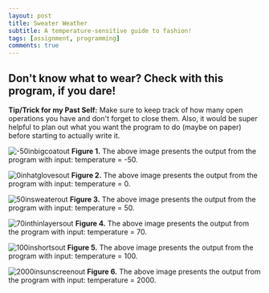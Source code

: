 ```yaml
---
layout: post
title: Sweater Weather
subtitle: A temperature-sensitive guide to fashion!
tags: [assignment, programming]
comments: true
---
```


## **Don't know what to wear? Check with this program, if you dare!**
**Tip/Trick for my Past Self:** Make sure to keep track of how many open operations you have and don't forget to close them. Also, it would be super helpful to plan out what you want the program to do (maybe on paper) before starting to actually write it.

![-50inbigcoatout](https://amylam7.github.io/img/-50inbigcoatout.png)
**Figure 1.** The above image presents the output from the program with input: temperature = -50.

![0inhatglovesout](https://amylam7.github.io/img/0inhatglovesout.png)
**Figure 2.** The above image presents the output from the program with input: temperature = 0.

![50insweaterout](https://amylam7.github.io/img/50insweaterout.png)
**Figure 3.** The above image presents the output from the program with input: temperature = 50.

![70inthinlayersout](https://amylam7.github.io/img/70inthinlayersout.png)
**Figure 4.** The above image presents the output from the program with input: temperature = 70.

![100inshortsout](https://amylam7.github.io/img/100inshortsout.png)
**Figure 5.** The above image presents the output from the program with input: temperature = 100.

![2000insunscreenout](https://amylam7.github.io/img/2000insunscreenout.png)
**Figure 6.** The above image presents the output from the program with input: temperature = 2000.

